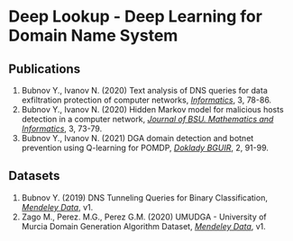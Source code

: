 # Deep Lookup - Deep Learning for Domain Name System

## Publications
1. Bubnov Y., Ivanov N. (2020) Text analysis of DNS queries for data exfiltration protection of computer networks, [_Informatics_][Informatics, 2020], 3, 78-86.
2. Bubnov Y., Ivanov N. (2020) Hidden Markov model for malicious hosts detection in a computer network, [_Journal of BSU. Mathematics and Informatics_][BSU, 2020], 3, 73-79.
3. Bubnov Y., Ivanov N. (2021) DGA domain detection and botnet prevention using Q-learning for POMDP, [_Doklady BGUIR_][BGUIR, 2021], 2, 91-99.

## Datasets
1. Bubnov Y. (2019) DNS Tunneling Queries for Binary Classification, [_Mendeley Data_][DTQBC, 2019], v1.
2. Zago M., Perez. M.G., Perez G.M. (2020) UMUDGA - University of Murcia Domain Generation Algorithm Dataset, [_Mendeley Data_][UMUDGA, 2020], v1.


[Informatics, 2020]: https://doi.org/10.37661/1816-0301-2020-17-3-78-86
[BSU, 2020]: https://doi.org/10.33581/2520-6508-2020-3-73-79
[BGUIR, 2021]: https://doi.org/10.35596/1729-7648-2021-19-2-91-99
[UMUDGA, 2020]: http://dx.doi.org/10.17632/y8ph45msv8.1
[DTQBC, 2019]: http://dx.doi.org/10.17632/mzn9hvdcxg.1
